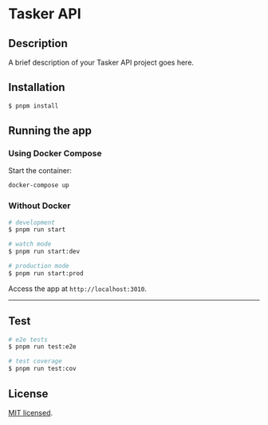 # Tasker API

## Description
A brief description of your Tasker API project goes here.

## Installation

```bash
$ pnpm install
```

## Running the app

### Using Docker Compose
 
Start the container:
   ```bash
   docker-compose up
   ```
   
### Without Docker

```bash
# development
$ pnpm run start

# watch mode
$ pnpm run start:dev

# production mode
$ pnpm run start:prod
```

Access the app at `http://localhost:3010`.

---

## Test

```bash
# e2e tests
$ pnpm run test:e2e

# test coverage
$ pnpm run test:cov
```

## License

[MIT licensed](LICENSE).
